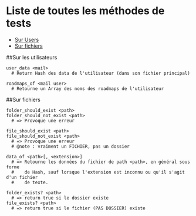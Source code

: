 # Liste de toutes les méthodes de tests

* [Sur Users](#on_user)
* [Sur fichiers](#on_files)

<a name='on_user'></a>
##Sur les utilisateurs

    user_data <mail>
      # Return Hash des data de l'utilisateur (dans son fichier principal)
      
    roadmaps_of <mail user>
      # Retourne un Array des noms des roadmaps de l'utilisateur

<a name='on_files'></a>
##Sur fichiers

    folder_should_exist <path>
    folder_should_not_exist <path>
      # => Provoque une erreur
    
    file_should_exist <path>
    file_should_not_exist <path>
      # => Provoque une erreur
      # @note : vraiment un FICHIER, pas un dossier
    
    data_of <path>[, <extension>]
      # => Retourne les données du fichier de path <path>, en général sous forme
      #    de Hash, sauf lorsque l'extension est inconnu ou qu'il s'agit d'un fichier
      #    de texte.
    
    folder_exists? <path>
      # => return true si le dossier existe
    file_exists? <path>
      # => return true si le fichier (PAS DOSSIER) existe
      